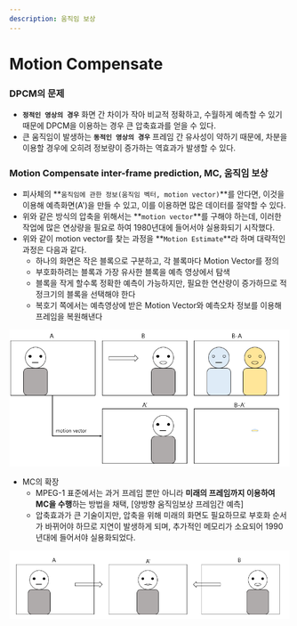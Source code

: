 ```yaml
---
description: 움직임 보상
---
```


# Motion Compensate

### DPCM의 문제

* **`정적인 영상의 경우`** 화면 간 차이가 작아 비교적 정확하고, 수월하게 예측할 수 있기 때문에 DPCM을 이용하는 경우 큰 압축효과를 얻을 수 있다.
* 큰 움직임이 발생하는 **`동적인 영상의 경우`**  프레임 간 유사성이 약하기 때문에, 차분을 이용할 경우에 오히려 정보량이 증가하는 역효과가 발생할 수 있다.

### Motion Compensate inter-frame prediction, MC, 움직임 보상

*  피사체의 **`움직임에 관한 정보(움직임 벡터, motion vector)`**를 안다면, 이것을 이용해 예측화면\(A'\)을 만들 수 있고, 이를 이용하면 많은 데이터를 절약할 수 있다.
* 위와 같은 방식의 압축을 위해서는 **`motion vector`**를 구해야 하는데, 이러한 작업에 많은 연상량을 필요로 하여 1980년대에 들어서야 실용화되기 시작했다.
* 위와 같이 motion vector를 찾는 과정을 **`Motion Estimate`**라 하며 대략적인 과정은 다음과 같다.
  * 하나의 화면은 작은 블록으로 구분하고, 각 블록마다 Motion Vector를 정의
  * 부호화하려는 블록과 가장 유사한 블록을 예측 영상에서 탐색
  * 블록을 작게 할수록 정확한 예측이 가능하지만, 필요한 연산량이 증가하므로 적정크기의 블록을 선택해야 한다
  * 복호기 쪽에서는 예측영상에 받은 Motion Vector와 예측오차 정보를 이용해 프레임을 복원해낸다

![](../../.gitbook/assets/image%20%2823%29.png)

* MC의 확장
  * MPEG-1 표준에서는 과거 프레임 뿐만 아니라 **미래의 프레임까지 이용하여 MC을 수행**하는 방법을 채택, \[양방향 움직임보상 프레임간 예측\]
  * 압축효과가 큰 기술이지만, 압축을 위해 미래의 화면도 필요하므로 부호화 순서가 바뀌어야 하므로 지연이 발생하게 되며, 추가적인 메모리가 소요되어 1990년대에 들어서야 실용화되었다.

![](../../.gitbook/assets/image%20%2825%29.png)

## 




